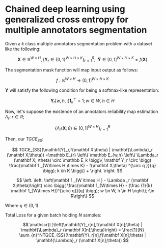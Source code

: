 # Chained deep learning using generalized cross entropy for multiple annotators segmentation

Given a $k$ class multiple annotators segmentation problem with a dataset like the following:

$$
\mathbf X \in \mathbb{R}^{W \times H}, \{ \mathbf Y_r \in \{0,1\}^{W \times H \times K} \}_{r=1}^R; \;\; \mathbf {\hat Y} \in [0,1]^{W\times H \times K} = f(\mathbf X)
$$

The segmentation mask function will map input output as follows:

$$
f: \mathbb  R ^{W\times H} \to [0,1]^{W\times H\times K}
$$

$\mathbf Y$ will satisfy the following condition for being a softmax-like representation:

$$
\mathbf Y_r[w,h,:] \mathbf{1} ^ \top _ k = 1; w \in W, h \in H
$$

Now, let's suppose the existence of an annotators reliability map estimation $\Lambda_r; \; r \in R$;

$$
\bigg\{ \Lambda_r (\mathbf X; \theta ) \in [0,1] ^{W\times H} \bigg\}_{r=1}^R
$$

Then, our $TGCE_{SS}$:

$$
TGCE_{SS}(\mathbf{Y}_r,f(\mathbf X;\theta) | \mathbf{\Lambda}_r (\mathbf X;\theta)) =\mathbb E_{r} \left\{ \mathbb E_{w,h} \left\{ \Lambda_r (\mathbf X; \theta) \circ \mathbb E_k \bigg\{    \mathbf Y_r \circ \bigg( \frac{\mathbf 1 _{W\times H \times K} - f(\mathbf X;\theta) ^{\circ q }}{q} \bigg); k \in K  \bigg\}  + \right. \right.
$$

$$
\left. \left. \left(\mathbf 1 _{W \times H } - \Lambda _r (\mathbf X;\theta)\right) \circ \bigg(   \frac{\mathbf 1_{W\times H} - (\frac {1}{k} \mathbf 1_{W\times H})^{\circ q}}{q} \bigg); w \in W, h \in H \right\};r\in R\right\}
$$

Where $q \in (0,1)$

Total Loss for a given batch holding $N$ samples:

$$
\mathscr{L}\left(\mathbf{Y}_r[n],f(\mathbf X[n];\theta) | \mathbf{\Lambda}_r (\mathbf X[n];\theta)\right)  = \frac{1}{N} \sum_{n}^NTGCE_{SS}(\mathbf{Y}_r[n],f(\mathbf X[n];\theta) | \mathbf{\Lambda}_r (\mathbf X[n];\theta))
$$
